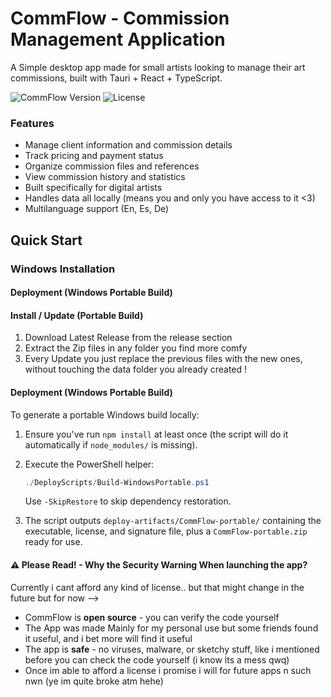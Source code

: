# CommFlow - Commission Management Application

A Simple desktop app made for small artists looking to manage their art commissions, built with Tauri + React + TypeScript.

![CommFlow Version](https://img.shields.io/badge/version-0.6.2-blue)
![License](https://img.shields.io/badge/license-MIT-green)

### Features
-  Manage client information and commission details
-  Track pricing and payment status 
-  Organize commission files and references
-  View commission history and statistics
-  Built specifically for digital artists
-  Handles data all locally (means you and only you have access to it <3)
-  Multilanguage support (En, Es, De)

## Quick Start

### Windows Installation
#### Deployment (Windows Portable Build)
#### Install / Update (Portable Build)

1. Download Latest Release from the release section
2. Extract the Zip files in any folder you find more comfy
3. Every Update you just replace the previous files with the new ones, without touching the data folder you already created !

#### Deployment (Windows Portable Build)

To generate a portable Windows build locally:

1. Ensure you've run `npm install` at least once (the script will do it automatically if `node_modules/` is missing).
2. Execute the PowerShell helper:

	```powershell
	./DeployScripts/Build-WindowsPortable.ps1
	```

	Use `-SkipRestore` to skip dependency restoration.
3. The script outputs `deploy-artifacts/CommFlow-portable/` containing the executable, license, and signature file, plus a `CommFlow-portable.zip` ready for use.

#### ⚠️ Please Read! - Why the Security Warning When launching the app?

Currently i cant afford any kind of license.. but that might change in the future but for now -->

- CommFlow is **open source** - you can verify the code yourself
- The App was made Mainly for my personal use but some friends found it useful, and i bet more will find it useful
- The app is **safe** - no viruses, malware, or sketchy stuff, like i mentioned before you can check the code yourself (i know its a mess qwq)
- Once im able to afford a license i promise i will for future apps n such nwn (ye im quite broke atm hehe)

